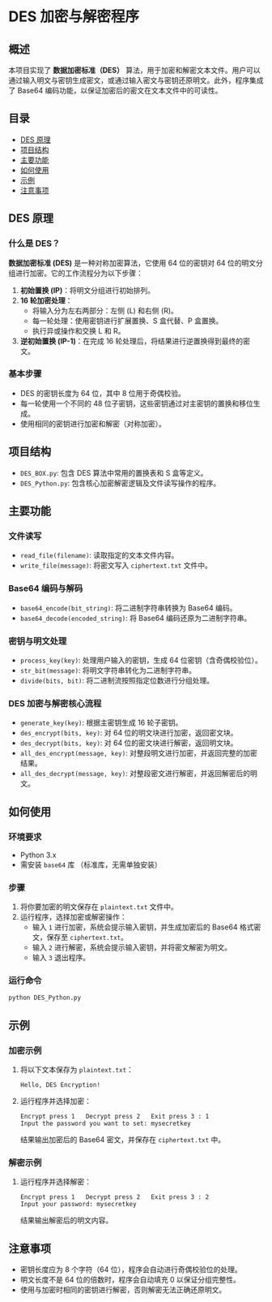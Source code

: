 # DES 加密与解密程序

## 概述
本项目实现了 **数据加密标准（DES）** 算法，用于加密和解密文本文件。用户可以通过输入明文与密钥生成密文，或通过输入密文与密钥还原明文。此外，程序集成了 Base64 编码功能，以保证加密后的密文在文本文件中的可读性。

## 目录
- [DES 原理](#des-原理)
- [项目结构](#项目结构)
- [主要功能](#主要功能)
- [如何使用](#如何使用)
- [示例](#示例)
- [注意事项](#注意事项)

## DES 原理

### 什么是 DES？
**数据加密标准 (DES)** 是一种对称加密算法，它使用 64 位的密钥对 64 位的明文分组进行加密。它的工作流程分为以下步骤：
1. **初始置换 (IP)**：将明文分组进行初始排列。
2. **16 轮加密处理**：
   - 将输入分为左右两部分：左侧 (L) 和右侧 (R)。
   - 每一轮处理：使用密钥进行扩展置换、S 盒代替、P 盒置换。
   - 执行异或操作和交换 L 和 R。
3. **逆初始置换 (IP-1)**：在完成 16 轮处理后，将结果进行逆置换得到最终的密文。

### 基本步骤
- DES 的密钥长度为 64 位，其中 8 位用于奇偶校验。
- 每一轮使用一个不同的 48 位子密钥，这些密钥通过对主密钥的置换和移位生成。
- 使用相同的密钥进行加密和解密（对称加密）。

## 项目结构
- `DES_BOX.py`: 包含 DES 算法中常用的置换表和 S 盒等定义。
- `DES_Python.py`: 包含核心加密解密逻辑及文件读写操作的程序。

## 主要功能

### 文件读写
- `read_file(filename)`: 读取指定的文本文件内容。
- `write_file(message)`: 将密文写入 `ciphertext.txt` 文件中。

### Base64 编码与解码
- `base64_encode(bit_string)`: 将二进制字符串转换为 Base64 编码。
- `base64_decode(encoded_string)`: 将 Base64 编码还原为二进制字符串。

### 密钥与明文处理
- `process_key(key)`: 处理用户输入的密钥，生成 64 位密钥（含奇偶校验位）。
- `str_bit(message)`: 将明文字符串转化为二进制字符串。
- `divide(bits, bit)`: 将二进制流按照指定位数进行分组处理。

### DES 加密与解密核心流程
- `generate_key(key)`: 根据主密钥生成 16 轮子密钥。
- `des_encrypt(bits, key)`: 对 64 位的明文块进行加密，返回密文块。
- `des_decrypt(bits, key)`: 对 64 位的密文块进行解密，返回明文块。
- `all_des_encrypt(message, key)`: 对整段明文进行加密，并返回完整的加密结果。
- `all_des_decrypt(message, key)`: 对整段密文进行解密，并返回解密后的明文。

## 如何使用

### 环境要求
- Python 3.x
- 需安装 `base64` 库 （标准库，无需单独安装）

### 步骤
1. 将你要加密的明文保存在 `plaintext.txt` 文件中。
2. 运行程序，选择加密或解密操作：
   - 输入 `1` 进行加密，系统会提示输入密钥，并生成加密后的 Base64 格式密文，保存至 `ciphertext.txt`。
   - 输入 `2` 进行解密，系统会提示输入密钥，并将密文解密为明文。
   - 输入 `3` 退出程序。

### 运行命令
```bash
python DES_Python.py
```

## 示例

### 加密示例
1. 将以下文本保存为 `plaintext.txt`：
   ```
   Hello, DES Encryption!
   ```
2. 运行程序并选择加密：
   ```
   Encrypt press 1   Decrypt press 2   Exit press 3 : 1
   Input the password you want to set: mysecretkey
   ```
   结果输出加密后的 Base64 密文，并保存在 `ciphertext.txt` 中。

### 解密示例
1. 运行程序并选择解密：
   ```
   Encrypt press 1   Decrypt press 2   Exit press 3 : 2
   Input your password: mysecretkey
   ```
   结果输出解密后的明文内容。

## 注意事项
- 密钥长度应为 8 个字符（64 位），程序会自动进行奇偶校验位的处理。
- 明文长度不是 64 位的倍数时，程序会自动填充 0 以保证分组完整性。
- 使用与加密时相同的密钥进行解密，否则解密无法正确还原明文。
```

